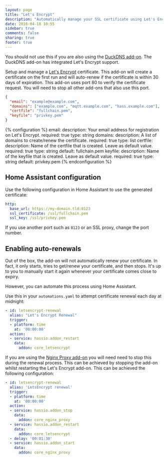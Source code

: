 ```yaml
---
layout: page
title: "Let's Encrypt"
description: "Automatically manage your SSL certificate using Let's Encrypt."
date: 2018-04-18 10:55
sidebar: true
comments: false
sharing: true
footer: true
---
```


<div class='note'>

You should not use this if you are also using the [DuckDNS add-on]. The DuckDNS add-on has integrated Let's Encrypt support.

</div>

Setup and manage a [Let's Encrypt](https://letsencrypt.org/) certificate. This add-on will create a certificate on the first run and will auto-renew if the certificate is within 30 days of expiration. This add-on uses port 80 to verify the certificate request. You will need to stop all other add-ons that also use this port.

```json
{
  "email": "example@example.com",
  "domains": ["example.com", "mqtt.example.com", "hass.example.com"],
  "certfile": "fullchain.pem",
  "keyfile": "privkey.pem"
}
```

{% configuration %}
email:
  description: Your email address for registration on Let's Encrypt.
  required: true
  type: string
domains:
  description: A list of domains to create/renew the certificate.
  required: true
  type: list
certfile:
  description: Name of the certfile that is created.  Leave as default value.
  required: true
  type: string
  default: fullchain.pem
keyfile:
  description: Name of the keyfile that is created.  Leave as default value.
  required: true
  type: string
  default: privkey.pem
{% endconfiguration %}

## Home Assistant configuration

Use the following configuration in Home Assistant to use the generated certificate:

```yaml
http:
  base_url: https://my-domain.tld:8123
  ssl_certificate: /ssl/fullchain.pem
  ssl_key: /ssl/privkey.pem
```

If you use another port such as `8123` or an SSL proxy, change the port number.

## Enabling auto-renewals

Out of the box, the add-on will not automatically renew your certificate. In fact, it only starts, tries to get/renew your certificate, and then stops. It's up to you to manually start it again whenever your certificate comes close to expiry.

However, you can automate this process using Home Assistant.

Use this in your `automations.yaml` to attempt certificate renewal each day at midnight:

```yaml
- id: letsencrypt-renewal
  alias: "Let's Encrypt Renewal"
  trigger:
  - platform: time
    at: '00:00:00'
  action:
  - service: hassio.addon_restart
    data:
      addon: core_letsencrypt
```

If you are using the [Nginx Proxy add-on] you will need need to stop this during the renewal process. This can be achieved by stopping the add-on whilst restarting the Let's Encrypt add-on. This can be achieved the following configuration:

```yaml
- id: letsencrypt-renewal
  alias: 'LetsEncrypt renewal'
  trigger:
  - platform: time
    at: '00:00:00'
  action:
  - service: hassio.addon_stop
    data:
      addon: core_nginx_proxy
  - service: hassio.addon_restart
    data:
      addon: core_letsencrypt
  - delay: '00:01:30'
  - service: hassio.addon_start
    data:
      addon: core_nginx_proxy
```

[DuckDNS add-on]: /addons/duckdns/
[Nginx Proxy add-on]: /addons/nginx_proxy/
